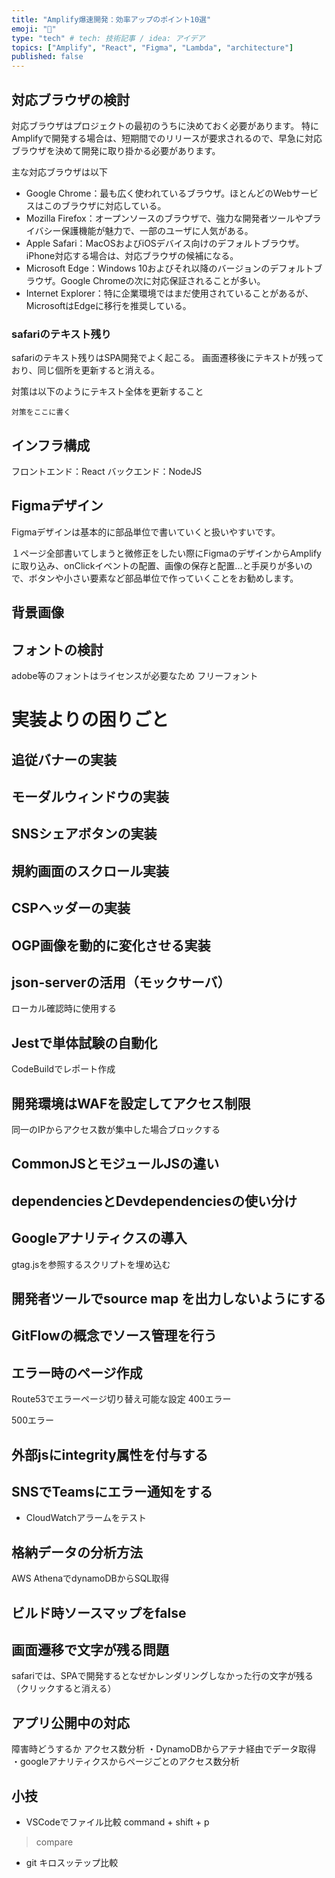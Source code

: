 ```yaml
---
title: "Amplify爆速開発：効率アップのポイント10選"
emoji: "🍣"
type: "tech" # tech: 技術記事 / idea: アイデア
topics: ["Amplify", "React", "Figma", "Lambda", "architecture"]
published: false
---
```


## 対応ブラウザの検討
対応ブラウザはプロジェクトの最初のうちに決めておく必要があります。
特にAmplifyで開発する場合は、短期間でのリリースが要求されるので、早急に対応ブラウザを決めて開発に取り掛かる必要があります。

主な対応ブラウザは以下

- Google Chrome：最も広く使われているブラウザ。ほとんどのWebサービスはこのブラウザに対応している。
- Mozilla Firefox：オープンソースのブラウザで、強力な開発者ツールやプライバシー保護機能が魅力で、一部のユーザに人気がある。
- Apple Safari：MacOSおよびiOSデバイス向けのデフォルトブラウザ。iPhone対応する場合は、対応ブラウザの候補になる。
- Microsoft Edge：Windows 10およびそれ以降のバージョンのデフォルトブラウザ。Google Chromeの次に対応保証されることが多い。
- Internet Explorer：特に企業環境ではまだ使用されていることがあるが、MicrosoftはEdgeに移行を推奨している。

### safariのテキスト残り
safariのテキスト残りはSPA開発でよく起こる。
画面遷移後にテキストが残っており、同じ個所を更新すると消える。

対策は以下のようにテキスト全体を更新すること

```
対策をここに書く
```

## インフラ構成
フロントエンド：React
バックエンド：NodeJS



## Figmaデザイン
Figmaデザインは基本的に部品単位で書いていくと扱いやすいです。

１ページ全部書いてしまうと微修正をしたい際にFigmaのデザインからAmplifyに取り込み、onClickイベントの配置、画像の保存と配置...と手戻りが多いので、ボタンや小さい要素など部品単位で作っていくことをお勧めします。


## 背景画像


## フォントの検討
adobe等のフォントはライセンスが必要なため
フリーフォント


# 実装よりの困りごと

## 追従バナーの実装



## モーダルウィンドウの実装



## SNSシェアボタンの実装



## 規約画面のスクロール実装



## CSPヘッダーの実装


## OGP画像を動的に変化させる実装



## json-serverの活用（モックサーバ）
ローカル確認時に使用する


## Jestで単体試験の自動化
CodeBuildでレポート作成


## 開発環境はWAFを設定してアクセス制限

同一のIPからアクセス数が集中した場合ブロックする


## CommonJSとモジュールJSの違い


## dependenciesとDevdependenciesの使い分け


## Googleアナリティクスの導入
gtag.jsを参照するスクリプトを埋め込む



## 開発者ツールでsource map を出力しないようにする



## GitFlowの概念でソース管理を行う



## エラー時のページ作成

Route53でエラーページ切り替え可能な設定
400エラー

500エラー


## 外部jsにintegrity属性を付与する


## SNSでTeamsにエラー通知をする
- CloudWatchアラームをテスト


## 格納データの分析方法
AWS AthenaでdynamoDBからSQL取得


## ビルド時ソースマップをfalse


## 画面遷移で文字が残る問題
safariでは、SPAで開発するとなぜかレンダリングしなかった行の文字が残る
（クリックすると消える）


## アプリ公開中の対応
障害時どうするか
アクセス数分析
・DynamoDBからアテナ経由でデータ取得
・googleアナリティクスからページごとのアクセス数分析



## 小技
- VSCodeでファイル比較
command + shift + p 
>compare

- git キロスッテップ比較

